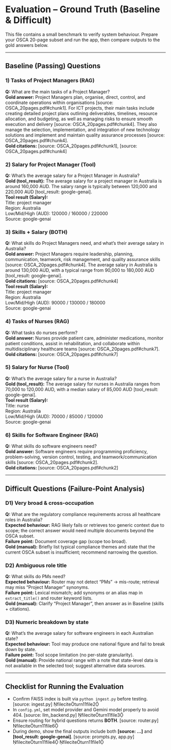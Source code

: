 # Evaluation – Ground Truth (Baseline & Difficult)

This file contains a small benchmark to verify system behaviour. Prepare your OSCA 20-page subset and run the app, then compare outputs to the gold answers below.

---
## Baseline (Passing) Questions

### 1) Tasks of Project Managers (RAG)
**Q:** What are the main tasks of a Project Manager?  
**Gold answer:** Project Managers plan, organise, direct, control, and coordinate operations within organisations [source: OSCA_20pages.pdf#chunk1]. For ICT projects, their main tasks include creating detailed project plans outlining deliverables, timelines, resource allocation, and budgeting, as well as managing risks to ensure smooth execution and delivery [source: OSCA_20pages.pdf#chunk4]. They also manage the selection, implementation, and integration of new technology solutions and implement and maintain quality assurance processes [source: OSCA_20pages.pdf#chunk4].  
**Gold citations:** [source: OSCA_20pages.pdf#chunk1], [source: OSCA_20pages.pdf#chunk4]

### 2) Salary for Project Manager (Tool)
**Q:** What’s the average salary for a Project Manager in Australia?  
**Gold (tool_result):** The average salary for a project manager in Australia is around 160,000 AUD. The salary range is typically between 120,000 and 220,000 AUD [tool_result: google-genai].  
**Tool result (Salary):**  
Title: project manager  
Region: Australia  
Low/Mid/High (AUD): 120000 / 160000 / 220000  
Source: google-genai

### 3) Skills + Salary (BOTH)
**Q:** What skills do Project Managers need, and what’s their average salary in Australia?  
**Gold answer:** Project Managers require leadership, planning, communication, teamwork, risk management, and quality assurance skills [source: OSCA_20pages.pdf#chunk4]. The average salary in Australia is around 130,000 AUD, with a typical range from 90,000 to 180,000 AUD [tool_result: google-genai].  
**Gold citations:** [source: OSCA_20pages.pdf#chunk4]  
**Tool result (Salary):**  
Title: project manager  
Region: Australia  
Low/Mid/High (AUD): 90000 / 130000 / 180000  
Source: google-genai

### 4) Tasks of Nurses (RAG)
**Q:** What tasks do nurses perform?  
**Gold answer:** Nurses provide patient care, administer medications, monitor patient conditions, assist in rehabilitation, and collaborate within multidisciplinary healthcare teams [source: OSCA_20pages.pdf#chunk7].  
**Gold citations:** [source: OSCA_20pages.pdf#chunk7]

### 5) Salary for Nurse (Tool)
**Q:** What’s the average salary for a nurse in Australia?  
**Gold (tool_result):** The average salary for nurses in Australia ranges from 70,000 to 120,000 AUD, with a median salary of 85,000 AUD [tool_result: google-genai].  
**Tool result (Salary):**  
Title: nurse  
Region: Australia  
Low/Mid/High (AUD): 70000 / 85000 / 120000  
Source: google-genai

### 6) Skills for Software Engineer (RAG)
**Q:** What skills do software engineers need?  
**Gold answer:** Software engineers require programming proficiency, problem-solving, version control, testing, and teamwork/communication skills [source: OSCA_20pages.pdf#chunk2].  
**Gold citations:** [source: OSCA_20pages.pdf#chunk2]

---
## Difficult Questions (Failure-Point Analysis)

### D1) Very broad & cross-occupation
**Q:** What are the regulatory compliance requirements across all healthcare roles in Australia?  
**Expected behaviour:** RAG likely fails or retrieves too generic context due to scope; the correct answer would need multiple documents beyond the OSCA subset.  
**Failure point:** Document coverage gap (scope too broad).  
**Gold (manual):** Briefly list typical compliance themes and state that the current OSCA subset is insufficient; recommend narrowing the question.

### D2) Ambiguous role title
**Q:** What skills do PMs need?  
**Expected behaviour:** Router may not detect “PMs” → mis-route; retrieval may miss “Project Manager” synonyms.  
**Failure point:** Lexical mismatch; add synonyms or an alias map in `extract_title()` and router keyword lists.  
**Gold (manual):** Clarify “Project Manager”, then answer as in Baseline (skills + citations).

### D3) Numeric breakdown by state
**Q:** What’s the average salary for software engineers in each Australian state?  
**Expected behaviour:** Tool may produce one national figure and fail to break down by state.  
**Failure point:** Tool scope limitation (no per-state granularity).  
**Gold (manual):** Provide national range with a note that state-level data is not available in the selected tool; suggest alternative data sources.

---
## Checklist for Running the Evaluation
- Confirm FAISS index is built via `python ingest.py` before testing. [source: ingest.py] fileciteturn11file2
- In `config.yml`, set model provider and Gemini model properly to avoid 404. [source: llm_backend.py] fileciteturn11file3
- Ensure routing for hybrid questions returns **BOTH**. [source: router.py] fileciteturn11file6
- During demo, show the final outputs include both **[source: …]** and **[tool_result: google-genai]**. [source: prompts.py, app.py] fileciteturn11file4 fileciteturn11file1
